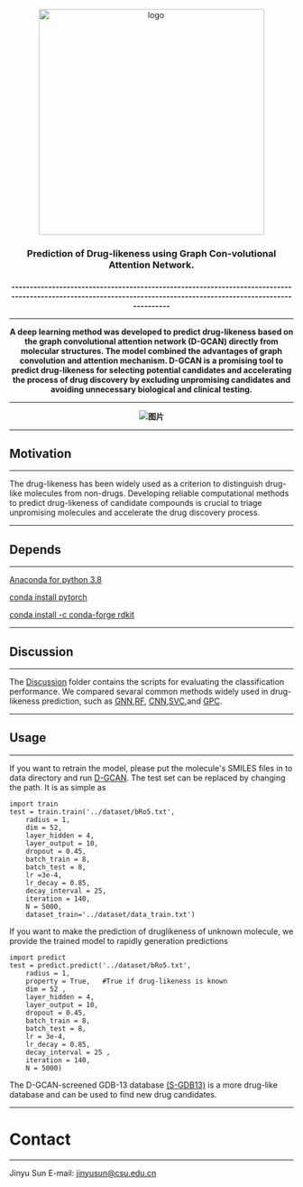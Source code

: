 <p align="center"><img src="https://user-images.githubusercontent.com/62410732/165705895-77c97081-7df2-402d-8199-29d1c33027d2.png" alt="logo" width="400px" /></p>
<h3 align="center">
<p> Prediction of Drug-likeness using Graph Con-volutional Attention Network.<br></h3>
<h4 align="center">
------------------------------------------------------------------------------------------------------------------------------------------------------------------

------

A deep learning method was developed to predict **d**rug-likeness based on the **g**raph **c**onvolutional **a**ttention **n**etwork (D-GCAN) directly from molecular structures. The model combined the advantages of graph convolution and attention mechanism. D-GCAN is a promising tool to predict drug-likeness for selecting potential candidates and accelerating the process of drug discovery by excluding unpromising candidates and avoiding unnecessary biological and clinical testing. 

------

![图片](https://user-images.githubusercontent.com/62410732/143736741-05e00f97-b01c-4130-8faa-562b51c0a4b4.png)

------


## Motivation

------

The drug-likeness has been widely used as a criterion to distinguish drug-like molecules from non-drugs. Developing reliable computational methods to predict drug-likeness of candidate compounds is crucial to triage unpromising molecules and accelerate the drug discovery process.

------

## Depends

------

[Anaconda for python 3.8](https://www.python.org/)

[conda install pytorch](https://pytorch.org/)

[conda install -c conda-forge rdkit](https://rdkit.org/)

------

## Discussion

------

The [Discussion](https://github.com/JinyuSun-csu/D-GCAN/tree/main/Discussion) folder contains the scripts for evaluating the classification performance.  We compared sevaral common methods widely used in drug-likeness prediction, such as [GNN](https://github.com/JinyuSun-csu/D-GCAN/blob/main/Discussion/GNN.py),[RF](https://github.com/JinyuSun-csu/D-GCAN/blob/main/Discussion/GNN.py), [CNN](https://github.com/JinyuSun-csu/D-GCAN/blob/main/Discussion/RF.py),[SVC](https://github.com/JinyuSun-csu/D-GCAN/blob/main/Discussion/SVC.py),and [GPC](https://github.com/JinyuSun-csu/D-GCAN/blob/main/Discussion/GPC.py).

------

## Usage

------

If you want to retrain the model, please put the molecule's SMILES files in to data directory and run [D-GCAN](https://github.com/Jinyu-Sun1/D-GCAN/blob/main/main/D_GCAN.py). The test set can be replaced by changing the path. It is as simple as

```
import train
test = train.train('../dataset/bRo5.txt',  
    radius = 1,         
    dim = 52,         
    layer_hidden = 4,  
    layer_output = 10, 
    dropout = 0.45,   
    batch_train = 8,   
    batch_test = 8,   
    lr =3e-4,          
    lr_decay = 0.85,   
    decay_interval = 25,
    iteration = 140,    
    N = 5000,           
    dataset_train='../dataset/data_train.txt') 
```

If you want to make the prediction of druglikeness of unknown molecule, we provide the trained model to rapidly generation predictions

```
import predict
test = predict.predict('../dataset/bRo5.txt',
    radius = 1,
    property = True,   #True if drug-likeness is known 
    dim = 52 ,
    layer_hidden = 4,
    layer_output = 10,
    dropout = 0.45,
    batch_train = 8,
    batch_test = 8,
    lr = 3e-4,
    lr_decay = 0.85,
    decay_interval = 25 ,
    iteration = 140,
    N = 5000)

```

The D-GCAN-screened GDB-13 database [(S-GDB13)](https://doi.org/10.5281/zenodo.5700830) is a more drug-like database and can be used to find new drug candidates.

------

# Contact

------

Jinyu Sun E-mail: jinyusun@csu.edu.cn
